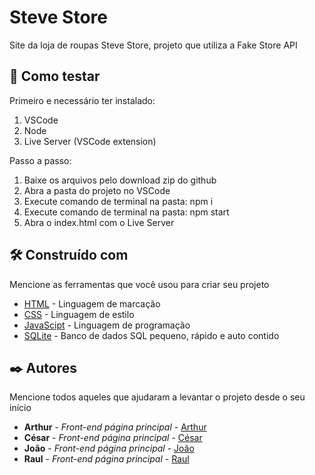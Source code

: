 # Steve Store

Site da loja de roupas Steve Store, projeto que utiliza a Fake Store API

## 📜 Como testar

Primeiro e necessário ter instalado:
  1. VSCode
  2. Node
  3. Live Server (VSCode extension)

Passo a passo:
  1. Baixe os arquivos pelo download zip do github
  2. Abra a pasta do projeto no VSCode
  3. Execute comando de terminal na pasta: npm i
  4. Execute comando de terminal na pasta: npm start
  5. Abra o index.html com o Live Server

## 🛠️ Construído com

Mencione as ferramentas que você usou para criar seu projeto

* [HTML](https://developer.mozilla.org/pt-BR/docs/Web/HTML) - Linguagem de marcação
* [CSS](https://developer.mozilla.org/pt-BR/docs/Web/CSS) - Linguagem de estilo
* [JavaScipt](https://www.javascript.com/) - Linguagem de programação
* [SQLite](https://sqlite.org/) - Banco de dados SQL pequeno, rápido e auto contido

## ✒️ Autores

Mencione todos aqueles que ajudaram a levantar o projeto desde o seu início

* **Arthur** - *Front-end página principal* - [Arthur](https://github.com/aarthx)
* **César** - *Front-end página principal* - [César](https://github.com/CesarLucasSB)
* **João** - *Front-end página principal* - [João](https://github.com/PvmLucas)
* **Raul** - *Front-end página principal* - [Raul](https://github.com/Raulzaozinho)
